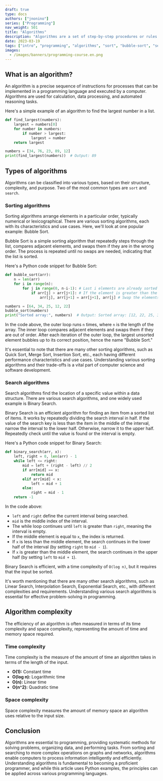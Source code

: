 ```yaml
---
draft: true
type: docs
authors: ["jnonino"]
series: ["Programming"]
nav_weight: 501
title: "Algorithms"
description: "Algorithms are a set of step-by-step procedures or rules performed in a specific order to achieve a particular goal or solve a specific problem. In programming, algorithms form the backbone of effective problem-solving and efficient code execution. In this article, we will explore different aspects of algorithms, using examples in Python, while keeping the explanations as generic as possible."
date: 2023-03-19
tags: ["intro", "programming", "algorithms", "sort", "bubble-sort", "search", "binary-search"]
images:
  - /images/banners/programming-course.en.png
---
```


## What is an algorithm?

An algorithm is a precise sequence of instructions for processes that can be implemented in a programming language and executed by a computer. Algorithms are used for calculation, data processing, and automated reasoning tasks.

Here's a simple example of an algorithm to find the largest number in a list.

```python
def find_largest(numbers):
    largest = numbers[0]
    for number in numbers:
        if number > largest:
            largest = number
    return largest

numbers = [34, 76, 23, 89, 12]
print(find_largest(numbers))  # Output: 89
```

## Types of algorithms

Algorithms can be classified into various types, based on their structure, complexity, and purpose. Two of the most common types are `sort` and `search`.

### Sorting algorithms

Sorting algorithms arrange elements in a particular order, typically numerical or lexicographical. There are various sorting algorithms, each with its characteristics and use cases. Here, we'll look at one popular example: Bubble Sort.

Bubble Sort is a simple sorting algorithm that repeatedly steps through the list, compares adjacent elements, and swaps them if they are in the wrong order. The process is repeated until no swaps are needed, indicating that the list is sorted.

Here's a Python code snippet for Bubble Sort:

```python
def bubble_sort(arr):
    n = len(arr)
    for i in range(n):
        for j in range(0, n-i-1): # Last i elements are already sorted
            if arr[j] > arr[j+1]: # If the element is greater than the next element
                arr[j], arr[j+1] = arr[j+1], arr[j] # Swap the elements

numbers = [64, 34, 25, 12, 22]
bubble_sort(numbers)
print("Sorted array:", numbers)  # Output: Sorted array: [12, 22, 25, 34, 64]
```

In the code above, the outer loop runs `n` times, where `n` is the length of the array. The inner loop compares adjacent elements and swaps them if they are out of order. After each iteration of the outer loop, the largest unsorted element bubbles up to its correct position, hence the name "Bubble Sort."

It's essential to note that there are many other sorting algorithms, such as Quick Sort, Merge Sort, Insertion Sort, etc., each having different performance characteristics and use cases. Understanding various sorting algorithms and their trade-offs is a vital part of computer science and software development.

### Search algorithms

Search algorithms find the location of a specific value within a data structure. There are various search algorithms, and one widely used example is Binary Search.

Binary Search is an efficient algorithm for finding an item from a sorted list of items. It works by repeatedly dividing the search interval in half. If the value of the search key is less than the item in the middle of the interval, narrow the interval to the lower half. Otherwise, narrow it to the upper half. Repeatedly check until the value is found or the interval is empty.

Here's a Python code snippet for Binary Search:

```python
def binary_search(arr, x):
    left, right = 0, len(arr) - 1
    while left <= right:
        mid = left + (right - left) // 2
        if arr[mid] == x:
            return mid
        elif arr[mid] < x:
            left = mid + 1
        else:
            right = mid - 1
    return -1
```

In the code above:
- `left` and `right` define the current interval being searched.
- `mid` is the middle index of the interval.
- The while loop continues until `left` is greater than `right`, meaning the interval is empty.
- If the middle element is equal to `x`, the index is returned.
- If `x` is less than the middle element, the search continues in the lower half of the interval (by setting `right` to `mid - 1`).
- If `x` is greater than the middle element, the search continues in the upper half (by setting `left` to `mid + 1`).

Binary Search is efficient, with a time complexity of `O(log n)`, but it requires that the input be sorted.

It's worth mentioning that there are many other search algorithms, such as Linear Search, Interpolation Search, Exponential Search, etc., with different complexities and requirements. Understanding various search algorithms is essential for effective problem-solving in programming.

## Algorithm complexity

The efficiency of an algorithm is often measured in terms of its time complexity and space complexity, representing the amount of time and memory space required.

### Time complexity

Time complexity is the measure of the amount of time an algorithm takes in terms of the length of the input.

- **O(1):** Constant time
- **O(log n):** Logarithmic time
- **O(n):** Linear time
- **O(n^2):** Quadratic time

### Space complexity

Space complexity measures the amount of memory space an algorithm uses relative to the input size.

## Conclusion

Algorithms are essential to programming, providing systematic methods for solving problems, organizing data, and performing tasks. From sorting and searching to more complex operations on graphs and networks, algorithms enable computers to process information intelligently and efficiently. Understanding algorithms is fundamental to becoming a proficient programmer, and while this article uses Python examples, the principles can be applied across various programming languages.
